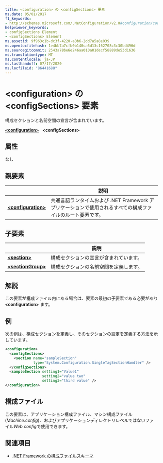 ```yaml
---
title: <configuration> の <configSections> 要素
ms.date: 05/01/2017
f1_keywords:
- http://schemas.microsoft.com/.NetConfiguration/v2.0#configuration/configSections
helpviewer_keywords:
- configSections Element
- <configSections> Element
ms.assetid: 9f963c1b-dc3f-4220-a8b6-2dd7a5a8e039
ms.openlocfilehash: 1e4bb7a7cfb0b140ca6d13c162708c3c30bd496d
ms.sourcegitcommit: 2543a78be6e246aa010a01decf58889de53d1636
ms.translationtype: MT
ms.contentlocale: ja-JP
ms.lasthandoff: 07/17/2020
ms.locfileid: "86441688"
---
```

# <a name="configsections-element-for-configuration"></a>\<configuration> の \<configSections> 要素

構成セクションと名前空間の宣言が含まれています。

[**\<configuration>**](configuration-element.md) &nbsp;&nbsp;**\<configSections>**

## <a name="attributes"></a>属性

なし

## <a name="parent-element"></a>親要素

|     | 説明 |
| --- | ----------- |
| [**\<configuration>**](configuration-element.md) | 共通言語ランタイムおよび .NET Framework アプリケーションで使用されるすべての構成ファイルのルート要素です。 |

## <a name="child-elements"></a>子要素

|     | 説明 |
| --- | ----------- |
| [**\<section>**](section-element.md) | 構成セクションの宣言が含まれています。 |
| [**\<sectionGroup>**](sectiongroup-element-for-configsections.md) | 構成セクションの名前空間を定義します。 |

## <a name="remarks"></a>解説

この要素が構成ファイル内にある場合は、要素の最初の子要素である必要があり **\<configuration>** ます。

## <a name="example"></a>例

次の例は、構成セクションを定義し、そのセクションの設定を定義する方法を示しています。

```xml
<configuration>
  <configSections>
    <section name="sampleSection"
             type="System.Configuration.SingleTagSectionHandler" />
  </configSections>
  <sampleSection setting1="Value1"
                 setting2="value two"
                 setting3="third value" />
</configuration>
```

## <a name="configuration-file"></a>構成ファイル

この要素は、アプリケーション構成ファイル、マシン構成ファイル (*Machine.config*)、およびアプリケーションディレクトリレベルではないファイル*Web.config*で使用できます。

## <a name="see-also"></a>関連項目

- [.NET Framework の構成ファイルスキーマ](index.md)
